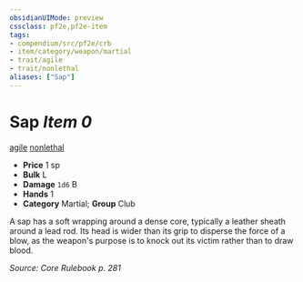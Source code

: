 ```yaml
---
obsidianUIMode: preview
cssclass: pf2e,pf2e-item
tags:
- compendium/src/pf2e/crb
- item/category/weapon/martial
- trait/agile
- trait/nonlethal
aliases: ["Sap"]
---
```

# Sap *Item 0*  
[agile](/rules/traits/agile.md)  [nonlethal](/rules/traits/nonlethal.md)  

- **Price** 1 sp
- **Bulk** L
- **Damage** `1d6` B
- **Hands** 1
- **Category** Martial; **Group** Club 

A sap has a soft wrapping around a dense core, typically a leather sheath around a lead rod. Its head is wider than its grip to disperse the force of a blow, as the weapon's purpose is to knock out its victim rather than to draw blood.

*Source: Core Rulebook p. 281*